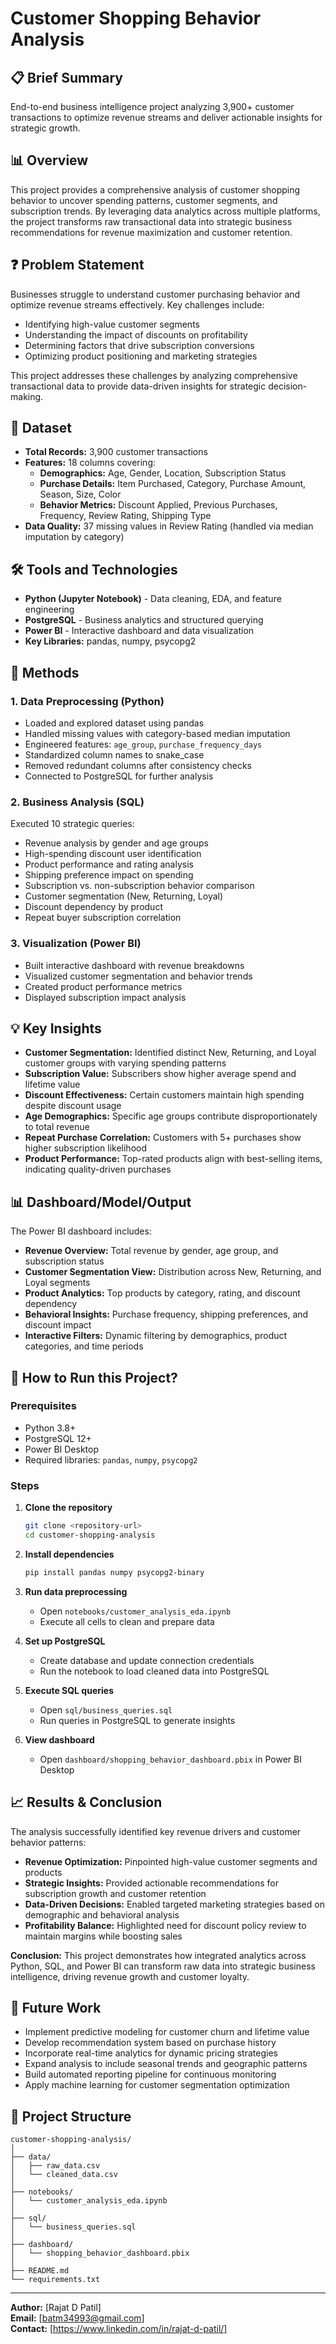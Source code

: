 # Customer Shopping Behavior Analysis

## 📋 Brief Summary

End-to-end business intelligence project analyzing 3,900+ customer transactions to optimize revenue streams and deliver actionable insights for strategic growth.

## 📊 Overview

This project provides a comprehensive analysis of customer shopping behavior to uncover spending patterns, customer segments, and subscription trends. By leveraging data analytics across multiple platforms, the project transforms raw transactional data into strategic business recommendations for revenue maximization and customer retention.

## ❓ Problem Statement

Businesses struggle to understand customer purchasing behavior and optimize revenue streams effectively. Key challenges include:
- Identifying high-value customer segments
- Understanding the impact of discounts on profitability
- Determining factors that drive subscription conversions
- Optimizing product positioning and marketing strategies

This project addresses these challenges by analyzing comprehensive transactional data to provide data-driven insights for strategic decision-making.

## 📁 Dataset

- **Total Records:** 3,900 customer transactions
- **Features:** 18 columns covering:
  - **Demographics:** Age, Gender, Location, Subscription Status
  - **Purchase Details:** Item Purchased, Category, Purchase Amount, Season, Size, Color
  - **Behavior Metrics:** Discount Applied, Previous Purchases, Frequency, Review Rating, Shipping Type
- **Data Quality:** 37 missing values in Review Rating (handled via median imputation by category)

## 🛠️ Tools and Technologies

- **Python (Jupyter Notebook)** - Data cleaning, EDA, and feature engineering
- **PostgreSQL** - Business analytics and structured querying
- **Power BI** - Interactive dashboard and data visualization
- **Key Libraries:** pandas, numpy, psycopg2

## 🔬 Methods

### 1. Data Preprocessing (Python)
- Loaded and explored dataset using pandas
- Handled missing values with category-based median imputation
- Engineered features: `age_group`, `purchase_frequency_days`
- Standardized column names to snake_case
- Removed redundant columns after consistency checks
- Connected to PostgreSQL for further analysis

### 2. Business Analysis (SQL)
Executed 10 strategic queries:
- Revenue analysis by gender and age groups
- High-spending discount user identification
- Product performance and rating analysis
- Shipping preference impact on spending
- Subscription vs. non-subscription behavior comparison
- Customer segmentation (New, Returning, Loyal)
- Discount dependency by product
- Repeat buyer subscription correlation

### 3. Visualization (Power BI)
- Built interactive dashboard with revenue breakdowns
- Visualized customer segmentation and behavior trends
- Created product performance metrics
- Displayed subscription impact analysis

## 💡 Key Insights

- **Customer Segmentation:** Identified distinct New, Returning, and Loyal customer groups with varying spending patterns
- **Subscription Value:** Subscribers show higher average spend and lifetime value
- **Discount Effectiveness:** Certain customers maintain high spending despite discount usage
- **Age Demographics:** Specific age groups contribute disproportionately to total revenue
- **Repeat Purchase Correlation:** Customers with 5+ purchases show higher subscription likelihood
- **Product Performance:** Top-rated products align with best-selling items, indicating quality-driven purchases

## 📊 Dashboard/Model/Output

The Power BI dashboard includes:
- **Revenue Overview:** Total revenue by gender, age group, and subscription status
- **Customer Segmentation View:** Distribution across New, Returning, and Loyal segments
- **Product Analytics:** Top products by category, rating, and discount dependency
- **Behavioral Insights:** Purchase frequency, shipping preferences, and discount impact
- **Interactive Filters:** Dynamic filtering by demographics, product categories, and time periods

## 🚀 How to Run this Project?

### Prerequisites
- Python 3.8+
- PostgreSQL 12+
- Power BI Desktop
- Required libraries: `pandas`, `numpy`, `psycopg2`

### Steps
1. **Clone the repository**
   ```bash
   git clone <repository-url>
   cd customer-shopping-analysis
   ```

2. **Install dependencies**
   ```bash
   pip install pandas numpy psycopg2-binary
   ```

3. **Run data preprocessing**
   - Open `notebooks/customer_analysis_eda.ipynb`
   - Execute all cells to clean and prepare data

4. **Set up PostgreSQL**
   - Create database and update connection credentials
   - Run the notebook to load cleaned data into PostgreSQL

5. **Execute SQL queries**
   - Open `sql/business_queries.sql`
   - Run queries in PostgreSQL to generate insights

6. **View dashboard**
   - Open `dashboard/shopping_behavior_dashboard.pbix` in Power BI Desktop

## 📈 Results & Conclusion

The analysis successfully identified key revenue drivers and customer behavior patterns:
- **Revenue Optimization:** Pinpointed high-value customer segments and products
- **Strategic Insights:** Provided actionable recommendations for subscription growth and customer retention
- **Data-Driven Decisions:** Enabled targeted marketing strategies based on demographic and behavioral analysis
- **Profitability Balance:** Highlighted need for discount policy review to maintain margins while boosting sales

**Conclusion:** This project demonstrates how integrated analytics across Python, SQL, and Power BI can transform raw data into strategic business intelligence, driving revenue growth and customer loyalty.

## 🔮 Future Work

- Implement predictive modeling for customer churn and lifetime value
- Develop recommendation system based on purchase history
- Incorporate real-time analytics for dynamic pricing strategies
- Expand analysis to include seasonal trends and geographic patterns
- Build automated reporting pipeline for continuous monitoring
- Apply machine learning for customer segmentation optimization

## 📂 Project Structure

```
customer-shopping-analysis/
│
├── data/
│   ├── raw_data.csv
│   └── cleaned_data.csv
│
├── notebooks/
│   └── customer_analysis_eda.ipynb
│
├── sql/
│   └── business_queries.sql
│
├── dashboard/
│   └── shopping_behavior_dashboard.pbix
│
├── README.md
└── requirements.txt
```

---

**Author:** [Rajat D Patil]  
**Email:** [batm34993@gmail.com]  
**Contact:** [https://www.linkedin.com/in/rajat-d-patil/]
